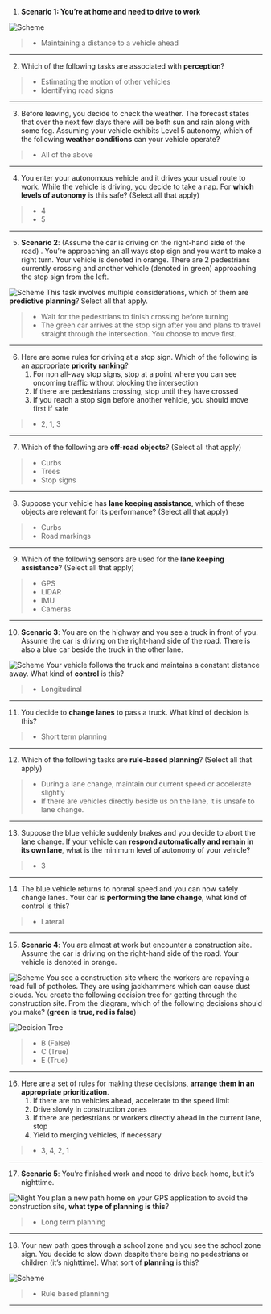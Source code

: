 1. **Scenario 1: You’re at home and need to drive to work**

![Scheme](images/1.png?raw=true)
>    * Maintaining a distance to a vehicle ahead
___
2. Which of the following tasks are associated with **perception**?
>    * Estimating the motion of other vehicles
>    * Identifying road signs
___
3. Before leaving, you decide to check the weather. The forecast states that over the next few days there will be both sun and rain along with some fog. Assuming your vehicle exhibits Level 5 autonomy, which of the following **weather conditions** can your vehicle operate?
>    * All of the above
___
4. You enter your autonomous vehicle and it drives your usual route to work. While the vehicle is driving, you decide to take a nap. For **which levels of autonomy** is this safe? (Select all that apply)
>    * 4
>    * 5
___
5. **Scenario 2**: (Assume the car is driving on the right-hand side of the road) .
You’re approaching an all ways stop sign and you want to make a right turn. Your vehicle is denoted in orange. There are 2 pedestrians currently crossing and another vehicle (denoted in green) approaching the stop sign from the left.

![Scheme](images/5.png?raw=true)
This task involves multiple considerations, which of them are **predictive planning**? Select all that apply.
>    * Wait for the pedestrians to finish crossing before turning
>    * The green car arrives at the stop sign after you and plans to  travel straight through the intersection. You choose to move first.
___
6. Here are some rules for driving at a stop sign. Which of the following is an appropriate **priority ranking**?
    1) For non all-way stop signs, stop at a point where you can see oncoming traffic without blocking the intersection
    2) If there are pedestrians crossing, stop until they have crossed
    3) If you reach a stop sign before another vehicle, you should move first if safe
>    * 2, 1, 3
___
7. Which of the following are **off-road objects**? (Select all that apply)
>    * Curbs
>    * Trees
>    * Stop signs
___
8. Suppose your vehicle has **lane keeping assistance**, which of these objects are relevant for its performance? (Select all that apply)
>    * Curbs
>    * Road markings
___
9. Which of the following sensors are used for the **lane keeping assistance**? (Select all that apply)
>    * GPS
>    * LIDAR
>    * IMU
>    * Cameras
___
10. **Scenario 3**: You are on the highway and you see a truck in front of you. Assume the car is driving on the right-hand side of the road. There is also a blue car beside the truck in the other lane.

![Scheme](images/10.png?raw=true)
Your vehicle follows the truck and maintains a constant distance away. What kind of **control** is this?
>    * Longitudinal
___
11. You decide to **change lanes** to pass a truck. What kind of decision is this?
>    * Short term planning
___
12. Which of the following tasks are **rule-based planning**? (Select all that apply)
>    * During a lane change, maintain our current speed or accelerate slightly
>    * If there are vehicles directly beside us on the lane, it is unsafe to lane change.
___
13. Suppose the blue vehicle suddenly brakes and you decide to abort the lane change. If your vehicle can **respond automatically and remain in its own lane**, what is the minimum level of autonomy of your vehicle?
>    * 3
___
14. The blue vehicle returns to normal speed and you can now safely change lanes. Your car is **performing the lane change**, what kind of control is this?
>   * Lateral
___
15. **Scenario 4**: You are almost at work but encounter a construction site.
Assume the car is driving on the right-hand side of the road. Your vehicle is denoted in orange.

![Scheme](images/15_1.png?raw=true)
You see a construction site where the workers are repaving a road full of potholes. They are using jackhammers which can cause dust clouds.
You create the following decision tree for getting through the construction site. From the diagram, which of the following decisions should you make? (**green is true, red is false**)

![Decision Tree](images/15_2.png?raw=true)
>    * B (False)
>    * C (True)
>    * E (True)
___
16. Here are a set of rules for making these decisions, **arrange them in an appropriate prioritization**.
    1) If there are no vehicles ahead, accelerate to the speed limit
    2) Drive slowly in construction zones
    3) If there are pedestrians or workers directly ahead in the current lane, stop
    4) Yield to merging vehicles, if necessary
>    * 3, 4, 2, 1
___
17. **Scenario 5**: You’re finished work and need to drive back home, but it’s nighttime.

![Night](images/17.png?raw=true)
You plan a new path home on your GPS application to avoid the construction site, **what type of planning is this**?
>    * Long term planning
___
18. Your new path goes through a school zone and you see the school zone sign. You decide to slow down despite there being no pedestrians or children (it’s nighttime). What sort of **planning** is this?

![Scheme](images/18.png?raw=true)
>    * Rule based planning
___
